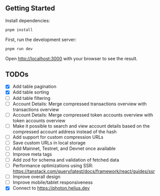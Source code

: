 ## Getting Started

Install dependencies:

```bash
pnpm install
```

First, run the development server:

```bash
pnpm run dev
```

Open [http://localhost:3000](http://localhost:3000) with your browser to see the result.

## TODOs

- [x] Add table pagination
- [x] Add table sorting
- [ ] Add table filtering
- [ ] Account Details: Merge compressed transactions overview with transactions overview
- [ ] Account Details: Merge compressed token accounts overview with token accounts overview
- [ ] Make it possible to search and view account details based on the compressed account address instead of the hash
- [ ] Add support for custom compression URLs
- [ ] Save custom URLs in local storage
- [ ] Add Mainnet, Testnet, and Devnet once available
- [ ] Improve meta tags
- [ ] Add zod for schema and validation of fetched data
- [ ] Performance optimizations using SSR: https://tanstack.com/query/latest/docs/framework/react/guides/ssr
- [ ] Improve overall design
- [ ] Improve mobile/tablet responsiveness
- [x] Connect to https://photon.helius.dev
